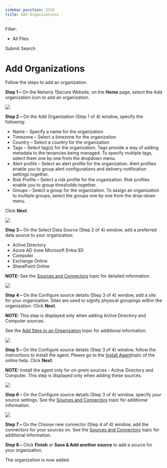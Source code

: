 ```yaml
---
sidebar_position: 2316
title: Add Organizations
---
```


Filter: 

* All Files

Submit Search

# Add Organizations

Follow the steps to add an organization.

**Step 1 –** On the Netwrix 1Secure Website, on the **Home** page, select the Add organization icon to add an organization.

![](../../../../../../static/images/1Secure/Content/Resources/Images/1Secure/Organization_Adding.png)

**Step 2 –** On the Add Organization (Step 1 of 4) window, specify the following:

* Name – Specify a name for the organization
* Timezone – Select a timezone for the organization
* Country – Select a country for the organization
* Tags – Select tag(s) for the organization. Tags provide a way of adding metadata to the tenancies being managed. To specify multiple tags, select them one by one from the dropdown menu.
* Alert profile – Select an alert profile for the organization. Alert profiles enable you to group alert configurations and delivery notification settings together.
* Risk Profile – Select a risk profile for the organization. Risk profiles enable you to group thresholds together.
* Groups – Select a group for the organization. To assign an organization to multiple groups, select the groups one by one from the drop-down menu.

Click **Next**.

![](../../../../../../static/images/1Secure/Content/Resources/Images/1Secure/AddOrganizationsSelectDataSource.png)

**Step 3 –** On the Select Data Source (Step 2 of 4) window, add a preferred data source to your organization:

* Active Directory
* Azure AD (now Microsoft Entra ID)
* Computer
* Exchange Online
* SharePoint Online

**NOTE:**  See the [Sources and Connectors](SourcesAndConnectors/Overview "Sources and Connectors")  topic for detailed information.

![](../../../../../../static/images/1Secure/Content/Resources/Images/1Secure/AddOrganizationsSites.png)

**Step 4 –** On the Configure source details (Step 3 of 4) window, add a site for your organization. Sites are used to signify physical groupings within the organization. Click **Next**.

**NOTE:** This step is displayed only when adding Active Directory and Computer sources.

See the [Add Sites to an Organization](AddSites "Add Sites to Organization") topic for additional information.

![](../../../../../../static/images/1Secure/Content/Resources/Images/1Secure/AddOrganizationsAgent.png)

**Step 5 –** On the Configure source details (Step 3 of 4) window, follow the instructions to install the agent. Please go to the [Install Agent](../../Install/InstallAgent "Install Agent")topic of the online help. Click **Next**.

**NOTE:** Install the agent only for on-prem sources - Active Directory and Computer. This step is displayed only when adding these sources.

![](../../../../../../static/images/1Secure/Content/Resources/Images/1Secure/AddOrganizationsSourceDetails.png)

**Step 6 –** On the Configure source details (Step 3 of 4) window, specify your source settings. See the [Sources and Connectors](SourcesAndConnectors/Overview "Sources and Connectors")  topic for additional information.

![](../../../../../../static/images/1Secure/Content/Resources/Images/1Secure/AddOrganizationsSourcesAndConnectors.png)

**Step 7 –** On the Choose new connector (Step 4 of 4) window, add the connectors for your sources on. See the [Sources and Connectors](SourcesAndConnectors/Overview "Sources and Connectors")  topic for additional information.

**Step 8 –** Click **Finish** or **Save & Add another source** to add a source for your organization.

The organization is now added.